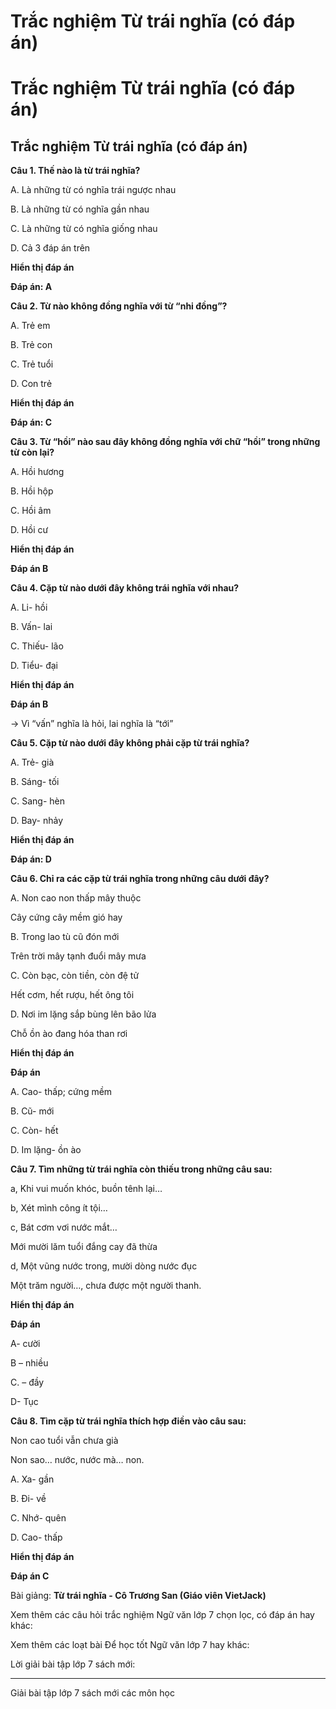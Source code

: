 # Trắc nghiệm Từ trái nghĩa (có đáp án)

# Trắc nghiệm Từ trái nghĩa (có đáp án)

## Trắc nghiệm Từ trái nghĩa (có đáp án)

**Câu 1. Thế nào là từ trái nghĩa?**

A. Là những từ có nghĩa trái ngược nhau

B. Là những từ có nghĩa gần nhau

C. Là những từ có nghĩa giống nhau

D. Cả 3 đáp án trên

**Hiển thị đáp án**

**Đáp án: A**

**Câu 2. Từ nào không đồng nghĩa với từ “nhi đồng”?**

A. Trẻ em

B. Trẻ con

C. Trẻ tuổi

D. Con trẻ

**Hiển thị đáp án**

**Đáp án: C**

**Câu 3. Từ “hồi” nào sau đây không đồng nghĩa với chữ “hồi” trong những từ còn lại?**

A. Hồi hương

B. Hồi hộp

C. Hồi âm

D. Hồi cư

**Hiển thị đáp án**

**Đáp án B**

**Câu 4. Cặp từ nào dưới đây không trái nghĩa với nhau?**

A. Li- hồi

B. Vấn- lai

C. Thiếu- lão

D. Tiểu- đại

**Hiển thị đáp án**

**Đáp án B**

→ Vì “vấn” nghĩa là hỏi, lai nghĩa là “tới”

**Câu 5. Cặp từ nào dưới đây không phải cặp từ trái nghĩa?**

A. Trẻ- già

B. Sáng- tối

C. Sang- hèn

D. Bay- nhảy

**Hiển thị đáp án**

**Đáp án: D**

**Câu 6. Chỉ ra các cặp từ trái nghĩa trong những câu dưới đây?**

A. Non cao non thấp mây thuộc

Cây cứng cây mềm gió hay

B. Trong lao tù cũ đón mới

Trên trời mây tạnh đuổi mây mưa

C. Còn bạc, còn tiền, còn đệ tử

Hết cơm, hết rượu, hết ông tôi

D. Nơi im lặng sắp bùng lên bão lửa

Chỗ ồn ào đang hóa than rơi

**Hiển thị đáp án**

**Đáp án**

A. Cao- thấp; cứng mềm

B. Cũ- mới

C. Còn- hết

D. Im lặng- ồn ào

**Câu 7. Tìm những từ trái nghĩa còn thiếu trong những câu sau:**

a, Khi vui muốn khóc, buồn tênh lại…

b, Xét mình công ít tội…

c, Bát cơm vơi nước mắt…

Mới mười lăm tuổi đắng cay đã thừa

d, Một vũng nước trong, mười dòng nước đục

Một trăm người…, chưa được một người thanh.

**Hiển thị đáp án**

**Đáp án**

A- cười

B – nhiều

C. – đầy

D- Tục

**Câu 8. Tìm cặp từ trái nghĩa thích hợp điền vào câu sau:**

Non cao tuổi vẫn chưa già

Non sao… nước, nước mà… non.

A. Xa- gần

B. Đi- về

C. Nhớ- quên

D. Cao- thấp

**Hiển thị đáp án**

**Đáp án C**

Bài giảng: **Từ trái nghĩa - Cô Trương San (Giáo viên VietJack)**

Xem thêm các câu hỏi trắc nghiệm Ngữ văn lớp 7 chọn lọc, có đáp án hay khác:

Xem thêm các loạt bài Để học tốt Ngữ văn lớp 7 hay khác:

Lời giải bài tập lớp 7 sách mới:

* * *

Giải bài tập lớp 7 sách mới các môn học
